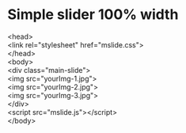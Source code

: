 # Simple slider 100% width
&lt;head&gt;<br />
&lt;link rel="stylesheet" href="mslide.css"&gt;</br>
&lt;/head&gt;<br />
&lt;body&gt;<br />
&lt;div class="main-slide"&gt;<br />
&lt;img src="yourImg-1.jpg"&gt;<br />
&lt;img src="yourImg-2.jpg"&gt;<br />
&lt;img src="yourImg-3.jpg"&gt;<br />
&lt;/div&gt;<br />
&lt;script src="mslide.js"&gt;&lt;/script&gt;<br />
&lt;/body&gt;<br />
